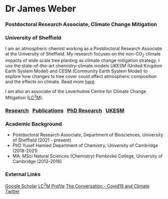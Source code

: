 # Dr James Weber
### Postdoctoral Research Associate, Climate Change Mitigation
### University of Sheffield



I am an atmospheric chemist working as a Postdoctoral Research Associate at the University of Sheffield. My research focuses on the non-CO<sub>2</sub> climate impacts of wide scale tree planting as climate change mitigation strategy. I use the state-of-the-art chemistry-climate models UKESM (United Kingdom Earth System Model) and CESM (Community Earth System Model) to explore how changes to tree cover could affect atmospheric composition and the effects on climate. Read more [here](./research.md). 

I am also an associate of the Leverhulme Centre for Climate Change Mitigation ([LC<sup>3</sup>M](https://lc3m.org)). 


### [Research](./research.md)  &nbsp; [Publications](./publications.md) &nbsp; [PhD Research](./phd_research.md) &nbsp; [UKESM](./ukesm.md)

### Academic Background  
- Postdoctoral Research Associate, Department of Biosciences, University of Sheffield (2021 - present)
- PhD Yusef Hamied Department of Chemistry, University of Cambridge (2018-2021)
- MA, MSci Natural Sciences (Chemistry) Pembroke College, University of Cambridge (2012-2016)

### External Links

[Google Scholar](https://scholar.google.com/citations?user=duDLXbIAAAAJ&hl=en&oi=sra)
[LC<sup>3</sup>M Profile](https://lc3m.org/people/dr-james-weber/)
[The Conversation - Covid19 and Climate](https://theconversation.com/why-lockdown-had-little-to-no-effect-on-global-temperatures-148129)
[Twitter](https://twitter.com/Atmos_Pem)

